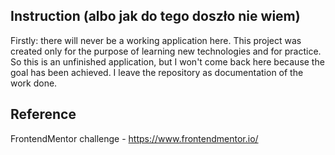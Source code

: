 ## Instruction (albo jak do tego doszło nie wiem)

Firstly: there will never be a working application here. 
This project was created only for the purpose of learning new technologies and for practice. 
So this is an unfinished application, but I won't come back here because the goal has been achieved. 
I leave the repository as documentation of the work done.

## Reference

FrontendMentor challenge - https://www.frontendmentor.io/
